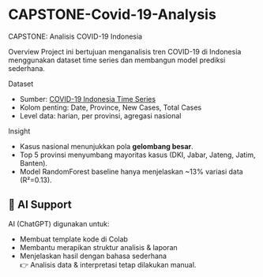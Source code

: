 # CAPSTONE-Covid-19-Analysis
CAPSTONE: Analisis COVID-19 Indonesia

Overview
Project ini bertujuan menganalisis tren COVID-19 di Indonesia menggunakan dataset time series dan membangun model prediksi sederhana.

Dataset
- Sumber: [COVID-19 Indonesia Time Series](https://www.kaggle.com/datasets)
- Kolom penting: Date, Province, New Cases, Total Cases
- Level data: harian, per provinsi, agregasi nasional

Insight
- Kasus nasional menunjukkan pola **gelombang besar**.
- Top 5 provinsi menyumbang mayoritas kasus (DKI, Jabar, Jateng, Jatim, Banten).
- Model RandomForest baseline hanya menjelaskan ~13% variasi data (R²=0.13).

## 🤖 AI Support
AI (ChatGPT) digunakan untuk:
- Membuat template kode di Colab
- Membantu merapikan struktur analisis & laporan
- Menjelaskan hasil dengan bahasa sederhana  
👉 Analisis data & interpretasi tetap dilakukan manual.
